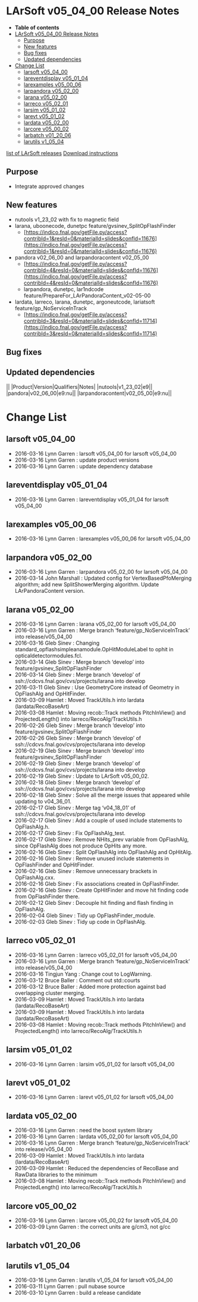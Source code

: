 LArSoft v05\_04\_00 Release Notes
======================================================================

-   **Table of contents**
-   [LArSoft v05\_04\_00 Release Notes](#LArSoft-v05_04_00-Release-Notes)
    -   [Purpose](#Purpose)
    -   [New features](#New-features)
    -   [Bug fixes](#Bug-fixes)
    -   [Updated dependencies](#Updated-dependencies)
-   [Change List](#Change-List)
    -   [larsoft v05\_04\_00](#larsoft-v05_04_00)
    -   [lareventdisplay v05\_01\_04](#lareventdisplay-v05_01_04)
    -   [larexamples v05\_00\_06](#larexamples-v05_00_06)
    -   [larpandora v05\_02\_00](#larpandora-v05_02_00)
    -   [larana v05\_02\_00](#larana-v05_02_00)
    -   [larreco v05\_02\_01](#larreco-v05_02_01)
    -   [larsim v05\_01\_02](#larsim-v05_01_02)
    -   [larevt v05\_01\_02](#larevt-v05_01_02)
    -   [lardata v05\_02\_00](#lardata-v05_02_00)
    -   [larcore v05\_00\_02](#larcore-v05_00_02)
    -   [larbatch v01\_20\_06](#larbatch-v01_20_06)
    -   [larutils v1\_05\_04](#larutils-v1_05_04)

[list of LArSoft releases](LArSoft_release_list)
[Download instructions](http://scisoft.fnal.gov/scisoft/bundles/larsoft/v05_04_00/larsoft-v05_04_00.html)

Purpose
--------------------

-   Integrate approved changes

New features
------------------------------

-   nutools v1\_23\_02 with fix to magnetic field
-   larana, uboonecode, dunetpc feature/gvsinev\_SplitOpFlashFinder
    -   [https://indico.fnal.gov/getFile.py/access?contribId=1&resId=0&materialId=slides&confId=11676](https://indico.fnal.gov/getFile.py/access?contribId=1&resId=0&materialId=slides&confId=11676)
-   pandora v02\_06\_00 and larpandoracontent v02\_05\_00
    -   [https://indico.fnal.gov/getFile.py/access?contribId=4&resId=0&materialId=slides&confId=11676](https://indico.fnal.gov/getFile.py/access?contribId=4&resId=0&materialId=slides&confId=11676)
    -   larpandora, dunetpc, lar1ndcode feature/PrepareFor\_LArPandoraContent\_v02-05-00
-   lardata, larreco, larana, dunetpc, argoneutcode, lariatsoft feature/gp\_NoServiceInTrack
    -   [https://indico.fnal.gov/getFile.py/access?contribId=3&resId=0&materialId=slides&confId=11714](https://indico.fnal.gov/getFile.py/access?contribId=3&resId=0&materialId=slides&confId=11714)

Bug fixes
------------------------

Updated dependencies
----------------------------------------------

||
|Product|Version|Qualifiers|Notes|
|nutools|v1\_23\_02|e9||
|pandora|v02\_06\_00|e9:nu||
|larpandoracontent|v02\_05\_00|e9:nu||

Change List
============================

larsoft v05\_04\_00
------------------------------------------

-   2016-03-16 Lynn Garren : larsoft v05\_04\_00 for larsoft v05\_04\_00
-   2016-03-16 Lynn Garren : update product versions
-   2016-03-16 Lynn Garren : update dependency database

lareventdisplay v05\_01\_04
----------------------------------------------------------

-   2016-03-16 Lynn Garren : lareventdisplay v05\_01\_04 for larsoft v05\_04\_00

larexamples v05\_00\_06
--------------------------------------------------

-   2016-03-16 Lynn Garren : larexamples v05\_00\_06 for larsoft v05\_04\_00

larpandora v05\_02\_00
------------------------------------------------

-   2016-03-16 Lynn Garren : larpandora v05\_02\_00 for larsoft v05\_04\_00
-   2016-03-14 John Marshall : Updated config for VertexBasedPfoMerging algorithm; add new SplitShowerMerging algorithm. Update LArPandoraContent version.

larana v05\_02\_00
----------------------------------------

-   2016-03-16 Lynn Garren : larana v05\_02\_00 for larsoft v05\_04\_00
-   2016-03-16 Lynn Garren : Merge branch ‘feature/gp\_NoServiceInTrack’ into release/v05\_04\_00
-   2016-03-16 Gleb Sinev : Changing standard\_opflashsimpleanamodule.OpHitModuleLabel to ophit in opticaldetectormodules.fcl.
-   2016-03-14 Gleb Sinev : Merge branch ‘develop’ into feature/gvsinev\_SplitOpFlashFinder
-   2016-03-14 Gleb Sinev : Merge branch ‘develop’ of ssh://cdcvs.fnal.gov/cvs/projects/larana into develop
-   2016-03-11 Gleb Sinev : Use GeometryCore instead of Geometry in OpFlashAlg and OpHitFinder.
-   2016-03-09 Hamlet : Moved TrackUtils.h into lardata (lardata/RecoBaseArt)
-   2016-03-08 Hamlet : Moving recob::Track methods PitchInView() and ProjectedLength() into larreco/RecoAlg/TrackUtils.h
-   2016-02-26 Gleb Sinev : Merge branch ‘develop’ into feature/gvsinev\_SplitOpFlashFinder
-   2016-02-26 Gleb Sinev : Merge branch ‘develop’ of ssh://cdcvs.fnal.gov/cvs/projects/larana into develop
-   2016-02-19 Gleb Sinev : Merge branch ‘develop’ into feature/gvsinev\_SplitOpFlashFinder
-   2016-02-19 Gleb Sinev : Merge branch ‘develop’ of ssh://cdcvs.fnal.gov/cvs/projects/larana into develop
-   2016-02-19 Gleb Sinev : Update to LArSoft v05\_00\_02.
-   2016-02-18 Gleb Sinev : Merge branch ‘develop’ of ssh://cdcvs.fnal.gov/cvs/projects/larana into develop
-   2016-02-18 Gleb Sinev : Solve all the merge issues that appeared while updating to v04\_36\_01.
-   2016-02-17 Gleb Sinev : Merge tag ‘v04\_18\_01’ of ssh://cdcvs.fnal.gov/cvs/projects/larana into develop
-   2016-02-17 Gleb Sinev : Add a couple of used include statements to OpFlashAlg.h.
-   2016-02-17 Gleb Sinev : Fix OpFlashAlg\_test.
-   2016-02-17 Gleb Sinev : Remove NHits\_prev variable from OpFlashAlg, since OpFlashAlg does not produce OpHits any more.
-   2016-02-16 Gleb Sinev : Split OpFlashAlg into OpFlashAlg and OpHitAlg.
-   2016-02-16 Gleb Sinev : Remove unused include statements in OpFlashFinder and OpHitFinder.
-   2016-02-16 Gleb Sinev : Remove unnecessary brackets in OpFlashAlg.cxx.
-   2016-02-16 Gleb Sinev : Fix associations created in OpFlashFinder.
-   2016-02-16 Gleb Sinev : Create OpHitFinder and move hit finding code from OpFlashFinder there.
-   2016-02-12 Gleb Sinev : Decouple hit finding and flash finding in OpFlashAlg.
-   2016-02-04 Gleb Sinev : Tidy up OpFlashFinder\_module.
-   2016-02-03 Gleb Sinev : Tidy up code in OpFlashAlg.

larreco v05\_02\_01
------------------------------------------

-   2016-03-16 Lynn Garren : larreco v05\_02\_01 for larsoft v05\_04\_00
-   2016-03-16 Lynn Garren : Merge branch ‘feature/gp\_NoServiceInTrack’ into release/v05\_04\_00
-   2016-03-16 Tingjun Yang : Change cout to LogWarning.
-   2016-03-12 Bruce Baller : Comment out std::courts
-   2016-03-12 Bruce Baller : Added more protection against bad overlapping cluster merging.
-   2016-03-09 Hamlet : Moved TrackUtils.h into lardata (lardata/RecoBaseArt)
-   2016-03-09 Hamlet : Moved TrackUtils.h into lardata (lardata/RecoBaseArt)
-   2016-03-08 Hamlet : Moving recob::Track methods PitchInView() and ProjectedLength() into larreco/RecoAlg/TrackUtils.h

larsim v05\_01\_02
----------------------------------------

-   2016-03-16 Lynn Garren : larsim v05\_01\_02 for larsoft v05\_04\_00

larevt v05\_01\_02
----------------------------------------

-   2016-03-16 Lynn Garren : larevt v05\_01\_02 for larsoft v05\_04\_00

lardata v05\_02\_00
------------------------------------------

-   2016-03-16 Lynn Garren : need the boost system library
-   2016-03-16 Lynn Garren : lardata v05\_02\_00 for larsoft v05\_04\_00
-   2016-03-16 Lynn Garren : Merge branch ‘feature/gp\_NoServiceInTrack’ into release/v05\_04\_00
-   2016-03-09 Hamlet : Moved TrackUtils.h into lardata (lardata/RecoBaseArt)
-   2016-03-09 Hamlet : Reduced the dependencies of RecoBase and RawData libraries to the minimum
-   2016-03-08 Hamlet : Moving recob::Track methods PitchInView() and ProjectedLength() into larreco/RecoAlg/TrackUtils.h

larcore v05\_00\_02
------------------------------------------

-   2016-03-16 Lynn Garren : larcore v05\_00\_02 for larsoft v05\_04\_00
-   2016-03-09 Lynn Garren : the correct units are g/cm3, not g/cc

larbatch v01\_20\_06
--------------------------------------------

larutils v1\_05\_04
------------------------------------------

-   2016-03-16 Lynn Garren : larutils v1\_05\_04 for larsoft v05\_04\_00
-   2016-03-11 Lynn Garren : pull nubase source
-   2016-03-10 Lynn Garren : build a release candidate
